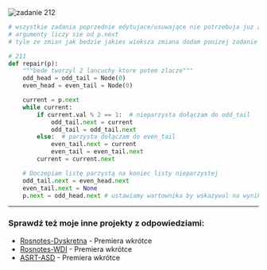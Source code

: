 <picture>
  <source srcset="../../srt/zbior_zadan/212.png" media="(prefers-color-scheme: light)">
  <source srcset="../../srt/zbior_zadan/black_212.png" media="(prefers-color-scheme: dark)">
  <img src="../../srt/zbior_zadan/black_212.png" alt="zadanie 212">
</picture>

```python
# wszystkie zadania poprzednie edytujace/usuwające nie potrzebuja juz zwracac noda tylko mogą edytować in place
# argumenty liczy sie od p.next
# tyle ze zmian jak bedzie jakies wieksza zmiana dodam ponizej zadanie 

# 211
def repair(p):
    """bede tworzyl 2 lancuchy ktore potem zlacze"""
    odd_head = odd_tail = Node(0)
    even_head = even_tail = Node(0)

    current = p.next
    while current:
        if current.val % 2 == 1:  # nieparzysta dołączam do odd_tail
            odd_tail.next = current
            odd_tail = odd_tail.next
        else:  # parzysta dołączam do even_tail
            even_tail.next = current
            even_tail = even_tail.next
        current = current.next

    # Doczepiam listę parzystą na koniec listy nieparzystej
    odd_tail.next = even_head.next
    even_tail.next = None
    p.next = odd_head.next # ustawiamy wartownika by wskazywal na wynik

```


---
### Sprawdź też moje inne projekty z odpowiedziami:
- [Rosnotes-Dyskretna](https://github.com/kamilGie/Rosnotes-Dyskretna) - Premiera wkrótce
- [Rosnotes-WDI](https://github.com/kamilGie/Rosnotes-WDI) - Premiera wkrótce
- [ASRT-ASD](https://github.com/kamilGie/Rosnotes-Dyskretna) - Premiera wkrótce
